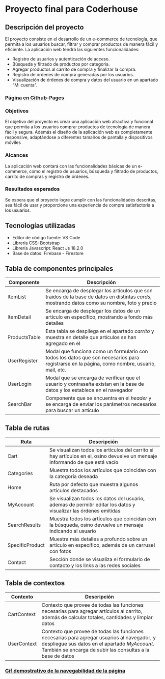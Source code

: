 # Proyecto final para Coderhouse

## Descripción del proyecto
El proyecto consiste en el desarrollo de un e-commerce de tecnología, que permita a los usuarios buscar, filtrar y comprar productos de manera fácil y eficiente. La aplicación web tendrá las siguientes funcionalidades:

- Registro de usuarios y autenticación de acceso.
- Búsqueda y filtrado de productos por categoría.
- Agregar productos al carrito de compra y finalizar la compra.
- Registro de órdenes de compra generadas por los usuarios.
- Visualización de órdenes de compra y datos del usuario en un apartado "Mi cuenta".

### [Página en Github-Pages](https://patricio97m.github.io/E-commerce-React/)

### Objetivos
El objetivo del proyecto es crear una aplicación web atractiva y funcional que permita a los usuarios comprar productos de tecnología de manera fácil y segura. Además el diseño de la aplicación web es completamente responsive, adaptándose a diferentes tamaños de pantalla y dispositivos móviles

### Alcances
La aplicación web contará con las funcionalidades básicas de un e-commerce, como el registro de usuarios, búsqueda y filtrado de productos, carrito de compras y registro de órdenes.

### Resultados esperados
Se espera que el proyecto logre cumplir con las funcionalidades descritas, sea fácil de usar y proporcione una experiencia de compra satisfactoria a los usuarios.

## Tecnologías utilizadas
- Editor de código fuente: VS Code
- Librería CSS: Bootstrap
- Librería Javascript: React Js 18.2.0
- Base de datos: Firebase - Firestore

## Tabla de componentes principales

| Componente    | Descripción                                                                                                                                   |
| ------------- | --------------------------------------------------------------------------------------------------------------------------------------------- |
| ItemList      | Se encarga de desplegar los artículos que son traidos de la base de datos en distintas *cards*, mostrando datos como su nombre, foto y precio |
| ItemDetail    | Se encarga de desplegar los datos de un artículo en específico, mostrando a fondo más detalles                                                |
| ProductsTable | Esta tabla se despliega en el apartado *carrito* y muestra en detalle que artículos se han agregado en el                                     |
| UserRegister  | Modal que funciona como un formulario con todos los datos que son necesarios para registrarse en la página, como nombre, usuario, mail, etc.  |
| UserLogin     | Modal que se encarga de verificar que el usuario y contraseña existan en la base de datos y los establece en el navegador                     |
| SearchBar     | Componente que se encuentra en el *header* y se encarga de enviar los parámetros necesarios para buscar un artículo                           |

## Tabla de rutas

| Ruta              | Descripción                                                                                                                                   |
| ----------------- | --------------------------------------------------------------------------------------------------------------------------------------------- |
| Cart              | Se visualizan todos los artículos del carrito si hay artículos en el, osino devuelve un mensaje informando de que está vacío                  |
| Categories        | Muestra todos los artículos que coincidan con la categoría deseada                                                                            |
| Home              | Ruta por defecto que muestra algunos artículos destacados                                                                                     |
| MyAccount         | Se visualizan todos los datos del usuario, ademas de permitir editar los datos y visualizar las órdenes emitidas                              |
| SearchResults     | Muestra todos los artículos que coincidan con la búsqueda, osino devuelve un mensaje indicando al usuario                                     |
| SpecificProduct   | Muestra más detalles a profundo sobre un artículo en específico, además de un carrusel con fotos                                              |
| Contact           | Sección donde se visualiza el formulario de contacto y los links a las redes sociales                                                         |

## Tabla de contextos

| Contexto          | Descripción                                                                                                                                       |
| -------------     | ------------------------------------------------------------------------------------------------------------------------------------------------  |
| CartContext       | Contexto que provee de todas las funciones necesarias para agregar artículos al carrito, además de calcular totales, cantidades y limpiar datos   |
| UserContext       | Contexto que provee de todas las funciones necesarias para agregar usuarios al navegador, y despliegue sus datos en el apartado *MyAccount*. También se encarga de subir las consultas a la base de datos       |

### [Gif demostrativo de la navegabilidad de la página](https://drive.google.com/file/d/12iPbv-NLi-uBkyDnT8j34VLi3PcR4x8D/view?usp=share_link ) 
